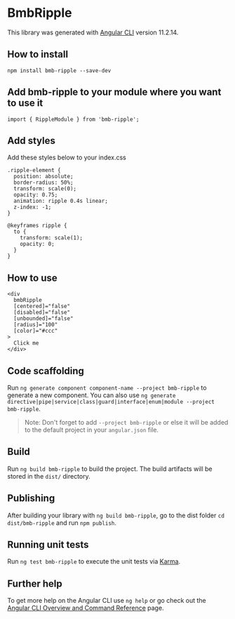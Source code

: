# BmbRipple

This library was generated with [Angular CLI](https://github.com/angular/angular-cli) version 11.2.14.

## How to install
```
npm install bmb-ripple --save-dev
```

## Add bmb-ripple to your module where you want to use it
```
import { RippleModule } from 'bmb-ripple'; 
```

## Add styles
Add these styles below to your index.css
```
.ripple-element {
  position: absolute;
  border-radius: 50%;
  transform: scale(0);
  opacity: 0.75;
  animation: ripple 0.4s linear;
  z-index: -1;
}

@keyframes ripple {
  to {
    transform: scale(1);
    opacity: 0;
  }
}
```

## How to use

```
<div
  bmbRipple
  [centered]="false"
  [disabled]="false"
  [unbounded]="false"
  [radius]="100"
  [color]="#ccc"
>
  Click me
</div>
```

## Code scaffolding

Run `ng generate component component-name --project bmb-ripple` to generate a new component. You can also use `ng generate directive|pipe|service|class|guard|interface|enum|module --project bmb-ripple`.
> Note: Don't forget to add `--project bmb-ripple` or else it will be added to the default project in your `angular.json` file. 

## Build

Run `ng build bmb-ripple` to build the project. The build artifacts will be stored in the `dist/` directory.

## Publishing

After building your library with `ng build bmb-ripple`, go to the dist folder `cd dist/bmb-ripple` and run `npm publish`.

## Running unit tests

Run `ng test bmb-ripple` to execute the unit tests via [Karma](https://karma-runner.github.io).

## Further help

To get more help on the Angular CLI use `ng help` or go check out the [Angular CLI Overview and Command Reference](https://angular.io/cli) page.
